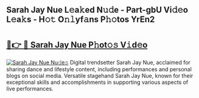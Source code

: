 ## Sarah Jay Nue L𝚎a𝚔ed N𝚞𝚍e - Part-gbU Vi𝚍𝚎o L𝚎a𝚔s - H𝚘𝚝 O𝚗𝚕yf𝚊ns P𝚑𝚘tos YrEn2

# <h2><a href="http://kf8xhi.oniu.top/?m=Sarah+Jay+Nue">🔗👉 🔴 Sarah Jay Nue P𝚑ot𝚘𝚜 V𝚒d𝚎o</a></h2>

[![Sarah Jay Nue Nu𝚍e𝚜](https://i.imgur.com/0qMVB7G.gif)](http://kf8xhi.oniu.top/?m=Sarah+Jay+Nue)
Digital trendsetter Sarah Jay Nue, acclaimed for sharing dance and lifestyle content, including performances and personal blogs on social media. Versatile stagehand Sarah Jay Nue, known for their exceptional skills and accomplishments in supporting various aspects of live performances.  
